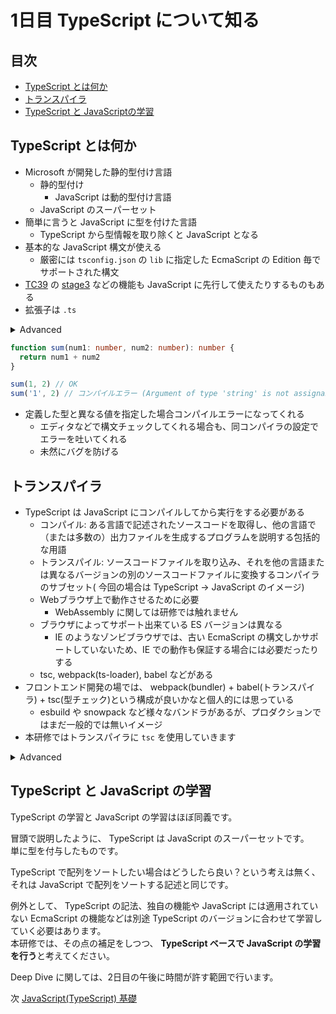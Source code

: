 # 1日目 TypeScript について知る

## 目次

- [TypeScript とは何か](#TypeScript-とは何か)
- [トランスパイラ](#トランスパイラ)
- [TypeScript と JavaScriptの学習](#TypeScript-と-JavaScript-の学習)

## TypeScript とは何か

- Microsoft が開発した静的型付け言語
  - 静的型付け
    - JavaScript は動的型付け言語
  - JavaScript のスーパーセット
- 簡単に言うと JavaScript に型を付けた言語
  - TypeScript から型情報を取り除くと JavaScript となる
- 基本的な JavaScript 構文が使える
  - 厳密には `tsconfig.json` の `lib` に指定した EcmaScript の Edition 毎でサポートされた構文
- [TC39](https://tc39.es/) の [stage3](https://github.com/tc39/proposals/blob/HEAD/README.md) などの機能も JavaScript に先行して使えたりするものもある
- 拡張子は `.ts`

<details><summary>Advanced</summary>

`tsconfig.json` の覚えとくと捗る `compilerOptions`

- `target`  
  トランスパイルおよび polyfill の対象を指定する項目  
  `tsc` でトランスパイルした場合に、ここに指定した ES edition に準拠する JavaScript が吐き出される
- `lib`  
  TypeScript を記述する際に利用できる機能を列挙する項目  
  最新の ES edition の機能を使いたい場合は、 `esnext` を追加する  
  また、ブラウザで動かすことを想定するのであれば、 `dom` を指定する
- `module`  
  トランスパイル時の JavaScript モジュールパターンを指定する項目
- `strict`  
  `true` に設定すると、厳密な型チェックのオプションを `true` にする  
  TypeScript の恩恵を受けるのであれば `true` 必至  
  プロジェクト初期で TypeScript を導入するのであれば、 `true` 推奨

</details>

```ts
function sum(num1: number, num2: number): number {
  return num1 + num2
}

sum(1, 2) // OK
sum('1', 2) // コンパイルエラー (Argument of type 'string' is not assignable to parameter of type 'number'.)
```

- 定義した型と異なる値を指定した場合コンパイルエラーになってくれる
  - エディタなどで構文チェックしてくれる場合も、同コンパイラの設定でエラーを吐いてくれる
  - 未然にバグを防げる

## トランスパイラ

- TypeScript は JavaScript にコンパイルしてから実行をする必要がある
  - コンパイル: ある言語で記述されたソースコードを取得し、他の言語で（または多数の）出力ファイルを生成するプログラムを説明する包括的な用語
  - トランスパイル: ソースコードファイルを取り込み、それを他の言語または異なるバージョンの別のソースコードファイルに変換するコンパイラのサブセット( 今回の場合は TypeScript -> JavaScript のイメージ)
  - Webブラウザ上で動作させるために必要
    - WebAssembly に関しては研修では触れません
  - ブラウザによってサポート出来ている ES バージョンは異なる
    - IE のようなゾンビブラウザでは、古い EcmaScript の構文しかサポートしていないため、IE での動作も保証する場合には必要だったりする
  - tsc, webpack(ts-loader), babel などがある
- フロントエンド開発の場では、 webpack(bundler) + babel(トランスパイラ) + tsc(型チェック)という構成が良いかなと個人的には思っている  
  - esbuild や snowpack など様々なバンドラがあるが、プロダクションではまだ一般的では無いイメージ
- 本研修ではトランスパイラに `tsc` を使用していきます

<details><summary>Advanced</summary><div>

- tsc
  - Microsoft純正のTypeScriptトランスパイラ
  - 最新バージョンのTypeScriptに対応したり、言語すべての機能を利用することができる
  - 旧ES への互換性は低い
  - `--noEmit` option で型チェックのみを行うことも可能
- webpack(ts-loader)
  - webpack で使える TypeScript をトランスパイル可能な loader
  - 言語全ての機能を利用することができる
  - 多少パフォーマンスが低い（ option の指定やプラグインの活用で調整可能
- babel
  - モダン JavaScript をコンパイルするためのコンパイラ
  - typeScript のトランスパイルには `@babel/preset-typescript` が必要
  - TypeScript の一部機能が制限される
  - 旧 ES への変換が優秀

</div></details>

## TypeScript と JavaScript の学習

TypeScript の学習と JavaScript の学習はほぼ同義です。

冒頭で説明したように、 TypeScript は JavaScript のスーパーセットです。  
単に型を付与したものです。

TypeScript で配列をソートしたい場合はどうしたら良い？という考えは無く、それは JavaScript で配列をソートする記述と同じです。

例外として、 TypeScript の記法、独自の機能や JavaScript には適用されていない EcmaScript の機能などは別途 TypeScript のバージョンに合わせて学習していく必要はあります。  
本研修では、その点の補足をしつつ、 **TypeScript ベースで JavaScript の学習を行う**と考えてください。

Deep Dive に関しては、2日目の午後に時間が許す範囲で行います。

次 [JavaScript(TypeScript) 基礎](./js-basic.md)
